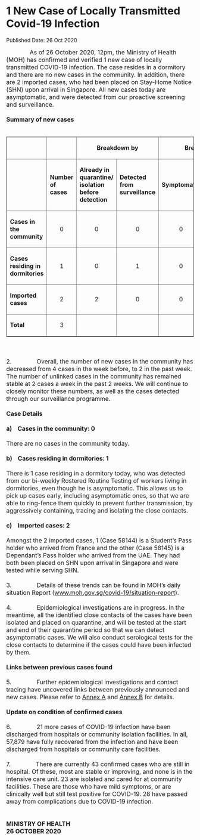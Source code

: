 <html>
    <meta http-equiv="Content-Type" content="text/html; charset=utf-8"/>
    <meta charset="utf-8"/>
    <title>1 New Case of Locally Transmitted Covid-19 Infection</title>
    <body><h1>1 New Case of Locally Transmitted Covid-19 Infection</h1>
    <p>Published Date: 26 Oct 2020</p> <p><span style="font-size: 16px;">&nbsp; &nbsp; &nbsp; &nbsp; &nbsp; &nbsp; &nbsp; As of 26 October 2020, 12pm, the Ministry of Health (MOH) has confirmed and verified 1 new case of locally transmitted COVID-19 infection. The case resides in a dormitory and there are no new cases in the community. In addition, there are 2 imported cases, who had been placed on Stay-Home Notice (SHN) upon arrival in Singapore. All new cases today are asymptomatic, and were detected from our proactive screening and surveillance.&nbsp;<br><br><strong>Summary of new cases<br><br></strong></span></p><table border="1" cellspacing="0" cellpadding="0" width="605"> <tbody><tr> <td width="129"> <p align="right">&nbsp;</p> </td> <td width="60"> <p>&nbsp;</p> </td>  <td width="192" colspan="2"> <p align="center"><strong>Breakdown by</strong></p> </td>  <td width="192" colspan="2"> <p align="center"><strong>Breakdown by</strong></p> </td> </tr> <tr> <td width="129"> <p align="right">&nbsp;</p> </td> <td width="60"> <p><strong>Number of cases</strong></p> </td>  <td width="96"> <p><strong>Already in quarantine/ isolation before detection</strong></p> </td> <td width="96"> <p><strong>Detected from surveillance</strong></p> </td>  <td width="96"> <p><strong>Symptomatic</strong></p> </td> <td width="96"> <p><strong>Asymptomatic</strong></p> </td> </tr> <tr> <td width="129"> <p><strong>Cases in the community</strong></p> </td> <td width="60"> <p align="center">0</p> </td>  <td width="96"> <p align="center">0</p> </td> <td width="96"> <p align="center">0</p> </td>  <td width="96"> <p align="center">0</p> </td> <td width="96"> <p align="center">0</p> </td> </tr> <tr> <td width="129"> <p><strong>Cases residing in dormitories</strong></p> </td> <td width="60"> <p align="center">1</p> </td>  <td width="96"> <p align="center">0</p> </td> <td width="96"> <p align="center">1</p> </td>  <td width="96"> <p align="center">0</p> </td> <td width="96"> <p align="center">1</p> </td> </tr> <tr> <td width="129"> <p><strong>Imported cases</strong></p> </td> <td width="60"> <p align="center">2</p> </td>  <td width="96"> <p align="center">2</p> </td> <td width="96"> <p align="center">0</p> </td>  <td width="96"> <p align="center">0</p> </td> <td width="96"> <p align="center">2</p> </td> </tr> <tr> <td width="129"> <p><strong>Total</strong></p> </td> <td width="60"> <p align="center">3</p> </td>  <td width="96"> <p align="center">&nbsp;</p> </td> <td width="96"> <p align="center">&nbsp;</p> </td>  <td width="96"> <p align="center">&nbsp;</p> </td> <td width="96"> <p align="center">&nbsp;</p> </td> </tr> </tbody></table><p><span style="font-size: 16px;"><strong><br></strong><br>2.&nbsp; &nbsp; &nbsp; &nbsp; &nbsp; &nbsp; &nbsp; &nbsp;Overall, the number of new cases in the community has decreased from 4 cases in the week before, to 2 in the past week. The number of unlinked cases in the community has remained stable at 2 cases a week in the past 2 weeks. We will continue to closely monitor these numbers, as well as the cases detected through our surveillance programme.<br><strong><br>Case Details<br></strong><br><strong>a)&nbsp; &nbsp; Cases in the community: 0<br>&nbsp;</strong><br>There are no cases in the community today.&nbsp; &nbsp;<br>&nbsp;<br><strong>b)&nbsp; &nbsp; Cases residing in dormitories: 1<br>&nbsp;</strong><br>There is 1 case residing in a dormitory today, who was detected from our bi-weekly Rostered Routine Testing of workers living in dormitories, even though he is asymptomatic. This allows us to pick up cases early, including asymptomatic ones, so that we are able to ring-fence them quickly to prevent further transmission, by aggressively containing, tracing and isolating the close contacts.<br>&nbsp;<br><strong>c)&nbsp; &nbsp; Imported cases: 2</strong><br>&nbsp;<br>Amongst the 2 imported cases, 1 (Case 58144) is a Student’s Pass holder who arrived from France and the other (Case 58145) is a Dependant’s Pass holder who arrived from the UAE. They had both been placed on SHN upon arrival in Singapore and were tested while serving SHN.<br>&nbsp;<br>3.&nbsp; &nbsp; &nbsp; &nbsp; &nbsp; &nbsp; &nbsp; &nbsp;Details of these trends can be found in MOH’s daily situation Report (<a href="http://www.moh.gov.sg/covid-19/situation-report" title="" class="" target="">www.moh.gov.sg/covid-19/situation-report</a>).<br><br>4.&nbsp; &nbsp; &nbsp; &nbsp; &nbsp; &nbsp; &nbsp; &nbsp;Epidemiological investigations are in progress. In the meantime, all the identified close contacts of the cases have been isolated and placed on quarantine, and will be tested at the start and end of their quarantine period so that we can detect asymptomatic cases. We will also conduct serological tests for the close contacts to determine if the cases could have been infected by them.<br><strong><br>Links between previous cases found</strong><br><br>5.&nbsp; &nbsp; &nbsp; &nbsp; &nbsp; &nbsp; &nbsp; &nbsp;Further epidemiological investigations and contact tracing have uncovered links between previously announced and new cases. Please refer to <span style="text-decoration: underline;"><a href="/docs/librariesprovider5/pressroom/press-releases/annex-a---26-oct.pdf?sfvrsn=bbc03d12_0" title="Annex A">Annex A</a></span> and <span style="text-decoration: underline;"><a href="/docs/librariesprovider5/pressroom/press-releases/annex-b---26-oct.pdf?sfvrsn=78b748fe_0" title="Annex B">Annex B</a></span> for details.<br><br><strong>Update on condition of confirmed cases<br></strong><br>6.&nbsp; &nbsp; &nbsp; &nbsp; &nbsp; &nbsp; &nbsp; &nbsp;21 more cases of COVID-19 infection have been discharged from hospitals or community isolation facilities. In all, 57,879 have fully recovered from the infection and have been discharged from hospitals or community care facilities.<br><br>7.&nbsp; &nbsp; &nbsp; &nbsp; &nbsp; &nbsp; &nbsp; &nbsp;There are currently 43 confirmed cases who are still in hospital. Of these, most are stable or improving, and none is in the intensive care unit. 23 are isolated and cared for at community facilities. These are those who have mild symptoms, or are clinically well but still test positive for COVID-19. 28 have passed away from complications due to COVID-19 infection.<br><br>&nbsp;<br><strong>MINISTRY OF HEALTH<br>26 OCTOBER 2020</strong><br><br>&nbsp;</span></p></body>
</html>